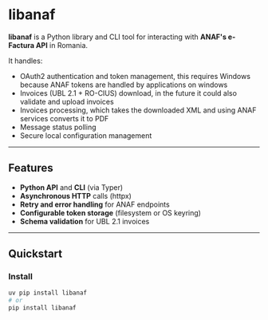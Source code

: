 # libanaf

**libanaf** is a Python library and CLI tool for interacting with **ANAF's e-Factura API** in Romania.

It handles:

- OAuth2 authentication and token management, this requires Windows because ANAF tokens are handled by applications on windows
- Invoices (UBL 2.1 + RO-CIUS) download, in the future it could also validate and upload invoices
- Invoices processing, which takes the downloaded XML and using ANAF services converts it to PDF
- Message status polling
- Secure local configuration management

---

## Features

- **Python API** and **CLI** (via Typer)
- **Asynchronous HTTP** calls (httpx)
- **Retry and error handling** for ANAF endpoints
- **Configurable token storage** (filesystem or OS keyring)
- **Schema validation** for UBL 2.1 invoices

---

## Quickstart

### Install

```bash
uv pip install libanaf
# or
pip install libanaf

